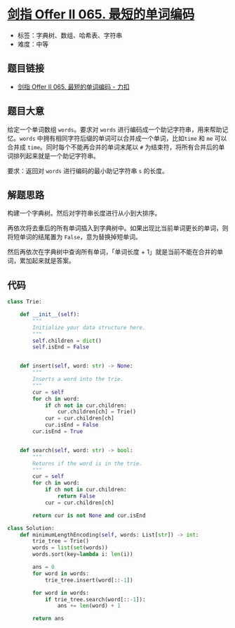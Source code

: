# [剑指 Offer II 065. 最短的单词编码](https://leetcode.cn/problems/iSwD2y/)

- 标签：字典树、数组、哈希表、字符串
- 难度：中等

## 题目链接

- [剑指 Offer II 065. 最短的单词编码 - 力扣](https://leetcode.cn/problems/iSwD2y/)

## 题目大意

给定一个单词数组 `words`。要求对 `words` 进行编码成一个助记字符串，用来帮助记忆。`words` 中拥有相同字符后缀的单词可以合并成一个单词，比如`time` 和 `me` 可以合并成 `time`。同时每个不能再合并的单词末尾以 `#` 为结束符，将所有合并后的单词排列起来就是一个助记字符串。

要求：返回对 `words` 进行编码的最小助记字符串 `s` 的长度。

## 解题思路

构建一个字典树。然后对字符串长度进行从小到大排序。

再依次将去重后的所有单词插入到字典树中。如果出现比当前单词更长的单词，则将短单词的结尾置为 `False`，意为替换掉短单词。

然后再依次在字典树中查询所有单词，「单词长度 + 1」就是当前不能在合并的单词，累加起来就是答案。

## 代码

```python
class Trie:

    def __init__(self):
        """
        Initialize your data structure here.
        """
        self.children = dict()
        self.isEnd = False


    def insert(self, word: str) -> None:
        """
        Inserts a word into the trie.
        """
        cur = self
        for ch in word:
            if ch not in cur.children:
                cur.children[ch] = Trie()
            cur = cur.children[ch]
            cur.isEnd = False
        cur.isEnd = True


    def search(self, word: str) -> bool:
        """
        Returns if the word is in the trie.
        """
        cur = self
        for ch in word:
            if ch not in cur.children:
                return False
            cur = cur.children[ch]

        return cur is not None and cur.isEnd

class Solution:
    def minimumLengthEncoding(self, words: List[str]) -> int:
        trie_tree = Trie()
        words = list(set(words))
        words.sort(key=lambda i: len(i))

        ans = 0
        for word in words:
            trie_tree.insert(word[::-1])

        for word in words:
            if trie_tree.search(word[::-1]):
                ans += len(word) + 1

        return ans
```

